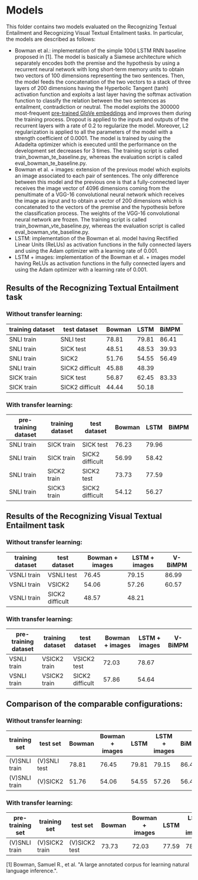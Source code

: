 # Models
This folder contains two models evaluated on the Recognizing Textual Entailment and Recognizing Visual Textual Entailment tasks. In particular, the models are described as follows:

* Bowman et al.: implementation of the simple 100d LSTM RNN baseline proposed in [1]. The model is basically a Siamese architecture which separately encodes both the premise and the hypothesis by using a recurrent neural network with long short-term memory units to obtain two vectors of 100 dimensions representing the two sentences. Then, the model feeds the concatenation of the two vectors to a stack of three layers of 200 dimensions having the Hyperbolic Tangent (tanh) activation function and exploits a last layer having the softmax activation function to classify the relation between the two sentences as entailment, contradiction or neutral. The model exploits the 300000 most-frequent [pre-trained GloVe embeddings](http://nlp.stanford.edu/data/glove.840B.300d.zip) and improves them during the training process. Dropout is applied to the inputs and outputs of the recurrent layers with a rate of 0.2 to regularize the model. Moreover, L2 regularization is applied to all the parameters of the model with a strength coefficient of 0.0001. The model is trained by using the Adadelta optimizer which is executed until the performance on the development set decreases for 3 times. The training script is called train_bowman_te_baseline.py, whereas the evaluation script is called eval_bowman_te_baseline.py.
* Bowman et al. + images: extension of the previous model which exploits an image associated to each pair of sentences. The only difference between this model and the previous one is that a fully-connected layer receives the image vector of 4096 dimensions coming from the penultimate of a VGG-16 convolutional neural network which receives the image as input and to obtain a vector of 200 dimensions which is concatenated to the vectors of the premise and the hypothesis before the classification process. The weights of the VGG-16 convolutional neural network are frozen. The training script is called train_bowman_vte_baseline.py, whereas the evaluation script is called eval_bowman_vte_baseline.py.
* LSTM: implementation of the Bowman et al. model having Rectified Linear Units (ReLUs) as activation functions in the fully connected layers and using the Adam optimizer with a learning rate of 0.001.
* LSTM + images: implementation of the Bowman et al. + images model having ReLUs as activation functions in the fully connected layers and using the Adam optimizer with a learning rate of 0.001.

## Results of the Recognizing Textual Entailment task

### Without transfer learning:

| training dataset | test dataset    | Bowman | LSTM  | BiMPM |
|------------------|-----------------|--------|-------|-------|
| SNLI train       | SNLI test       | 78.81  | 79.81 | 86.41 |
| SNLI train       | SICK test       | 48.51  | 48.53 | 39.93 |
| SNLI train       | SICK2           | 51.76  | 54.55 | 56.49 |
| SNLI train       | SICK2 difficult | 45.88  | 48.39 |       |
| SICK train       | SICK test       | 56.87  | 62.45 | 83.33 |
| SICK train       | SICK2 difficult | 44.44  | 50.18 |       |

### With transfer learning:

| pre-training dataset | training dataset | test dataset    | Bowman | LSTM  | BiMPM |
|----------------------|------------------|-----------------|--------|-------|-------|
| SNLI train           | SICK train       | SICK test       | 76.23  | 79.96 |       |
| SNLI train           | SICK train       | SICK2 difficult | 56.99  | 58.42 |       |
| SNLI train           | SICK2 train      | SICK2 test      | 73.73  | 77.59 |       |
| SNLI train           | SICK3 train      | SICK2 difficult | 54.12  | 56.27 |       |

## Results of the Recognizing Visual Textual Entailment task

### Without transfer learning:

| training dataset | test dataset    | Bowman + images | LSTM + images | V-BiMPM |
|------------------|-----------------|-----------------|---------------|---------|
| VSNLI train      | VSNLI test      | 76.45           | 79.15         | 86.99   |
| VSNLI train      | VSICK2          | 54.06           | 57.26         | 60.57   |
| VSNLI train      | SICK2 difficult | 48.57           | 48.21         |         |

### With transfer learning:

| pre-training dataset | training dataset | test dataset    | Bowman + images | LSTM + images | V-BiMPM |
|----------------------|------------------|-----------------|-----------------|---------------|---------|
| VSNLI train          | VSICK2 train     | VSICK2 test     | 72.03           | 78.67         |         |
| VSNLI train          | VSICK2 train     | SICK2 difficult | 57.86           | 54.64         |         |

## Comparison of the comparable configurations:

### Without transfer learning:

| training set  | test set     | Bowman | Bowman + images | LSTM  | LSTM + images | BiMPM | V-BiMPM |
|---------------|--------------|--------|-----------------|-------|---------------|-------|---------|
| (V)SNLI train | (V)SNLI test | 78.81  | 76.45           | 79.81 | 79.15         | 86.41 | 86.99   |
| (V)SNLI train | (V)SICK2     | 51.76  | 54.06           | 54.55 | 57.26         | 56.49 | 60.57   |

### With transfer learning:

| pre-training set | training set   | test set      | Bowman | Bowman + images | LSTM  | LSTM + images | BiMPM | V-BiMPM |
|------------------|----------------|---------------|--------|-----------------|-------|---------------|-------|---------|
| (V)SNLI train    | (V)SICK2 train | (V)SICK2 test | 73.73  | 72.03           | 77.59 | 78.67         |       |         |

[1] Bowman, Samuel R., et al. "A large annotated corpus for learning natural language inference.".
